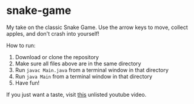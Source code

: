 # snake-game
My take on the classic Snake Game. Use the arrow keys to move, collect apples, and don't crash into yourself!

How to run:
1. Download or clone the repository
2. Make sure all files above are in the same directory
3. Run ```javac Main.java``` from a terminal window in that directory
4. Run ```java Main``` from a terminal window in that directory
5. Have fun!

If you just want a taste, visit [this](https://youtu.be/VLlyXMYEh1Y) unlisted youtube video.
